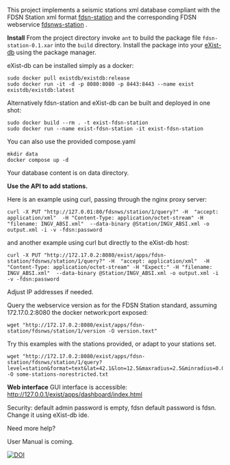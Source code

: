 This project implements a seismic stations xml database compliant with the FDSN Station xml format [fdsn-station](https://www.fdsn.org/xml/station/fdsn-station-1.1.xsd)
and the corresponding FDSN webservice [fdsnws-station](https://www.fdsn.org/webservices/) .

**Install**
From the project directory invoke ``ant`` to build the package file ``fdsn-station-0.1.xar`` into the ``build`` directory.
Install the package into your [eXist-db](http://exist-db.org/exist/apps/homepage/index.html) using the package manager.
 
eXist-db can be installed simply as a docker:

```
sudo docker pull existdb/existdb:release
sudo docker run -it -d -p 8080:8080 -p 8443:8443 --name exist existdb/existdb:latest
```

Alternatively fdsn-station and eXist-db can be built and deployed in one shot:

```
sudo docker build --rm . -t exist-fdsn-station
sudo docker run --name exist-fdsn-station -it exist-fdsn-station
``` 

You can also use the provided compose.yaml

```
mkdir data
docker compose up -d
```

Your database content is on data directory.

**Use the API to add stations.**

Here is an example using curl, passing through the nginx proxy server:
```
curl -X PUT "http://127.0.01:80/fdsnws/station/1/query?" -H  "accept: application/xml"  -H "Content-Type: application/octet-stream" -H "filename: INGV_ABSI.xml"  --data-binary @Station/INGV_ABSI.xml -o output.xml -i -v -fdsn:password
```
and another example using curl but directly to the eXist-db host:

```
curl -X PUT "http://172.17.0.2:8080/exist/apps/fdsn-station/fdsnws/station/1/query?" -H  "accept: application/xml"  -H "Content-Type: application/octet-stream" -H "Expect:" -H "filename: INGV_ABSI.xml"  --data-binary @Station/INGV_ABSI.xml -o output.xml -i -v -fdsn:password
```
Adjust IP addresses if needed.

Query the webservice version as for the FDSN Station standard, assuming 172.17.0.2:8080 the docker network:port exposed:

```
wget "http://172.17.0.2:8080/exist/apps/fdsn-station/fdsnws/station/1/version -O version.text" 

```
Try this examples with the stations provided, or adapt to your stations set.

```
wget "http://172.17.0.2:8080/exist/apps/fdsn-station/fdsnws/station/1/query?level=station&format=text&lat=42.1&lon=12.5&maxradius=2.5&minradius=0.001&includerestricted=false" -O some-stations-norestricted.txt 
```

**Web interface**
GUI interface is accessible: http://127.0.0.1/exist/apps/dashboard/index.html

Security: default admin password is empty, fdsn default password is fdsn.
Change it using eXist-db ide.


Need more help? 

User Manual is coming.

[![DOI](https://zenodo.org/badge/317600375.svg)](https://zenodo.org/badge/latestdoi/317600375)
